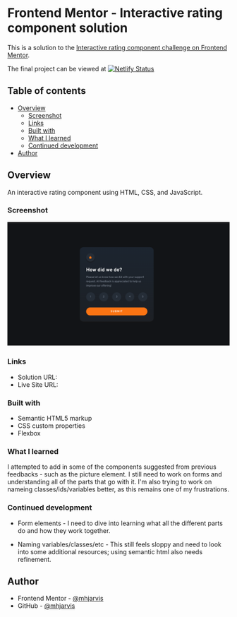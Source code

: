 # Frontend Mentor - Interactive rating component solution

This is a solution to the [Interactive rating component challenge on Frontend Mentor](https://www.frontendmentor.io/challenges/interactive-rating-component-koxpeBUmI).

The final project can be viewed at [![Netlify Status](https://api.netlify.com/api/v1/badges/c20dd5e6-e934-42bd-9428-860b8b0f4101/deploy-status)](https://app.netlify.com/sites/mhjarvis-interactive-rating-component/deploys)

## Table of contents

- [Overview](#overview)
  - [Screenshot](#screenshot)
  - [Links](#links)
  - [Built with](#built-with)
  - [What I learned](#what-i-learned)
  - [Continued development](#continued-development)
- [Author](#author)

## Overview

An interactive rating component using HTML, CSS, and JavaScript. 

### Screenshot

![](./images/rating_component.png)

### Links

- Solution URL: [](https://github.com/mhjarvis/frontend-mentor-projects/tree/main/newbie_solutions/interactive-rating-component)
- Live Site URL: [](https://app.netlify.com/sites/mhjarvis-interactive-rating-component/deploys)

### Built with

- Semantic HTML5 markup
- CSS custom properties
- Flexbox

### What I learned

I attempted to add in some of the components suggested from previous feedbacks - such as the picture element. I still need to work on forms and understanding all of the parts that go with it. I'm also trying to work on nameing classes/ids/variables better, as this remains one of my frustrations. 

### Continued development

- Form elements - I need to dive into learning what all the different parts do and how they work together. 

- Naming variables/classes/etc - This still feels sloppy and need to look into some additional resources; using semantic html also needs refinement. 

## Author

- Frontend Mentor - [@mhjarvis](https://www.frontendmentor.io/profile/mhjarvis)
- GitHub - [@mhjarvis](https://github.com/mhjarvis)


